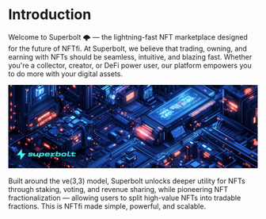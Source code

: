 # Introduction

Welcome to Superbolt 🌩 — the lightning-fast NFT marketplace designed for the future of NFTfi.
At Superbolt, we believe that trading, owning, and earning with NFTs should be seamless, intuitive, and blazing fast. Whether you're a collector, creator, or DeFi power user, our platform empowers you to do more with your digital assets.

![Superbolt Protocol](3.png)

Built around the ve(3,3) model, Superbolt unlocks deeper utility for NFTs through staking, voting, and revenue sharing, while pioneering NFT fractionalization — allowing users to split high-value NFTs into tradable fractions. This is NFTfi made simple, powerful, and scalable.
